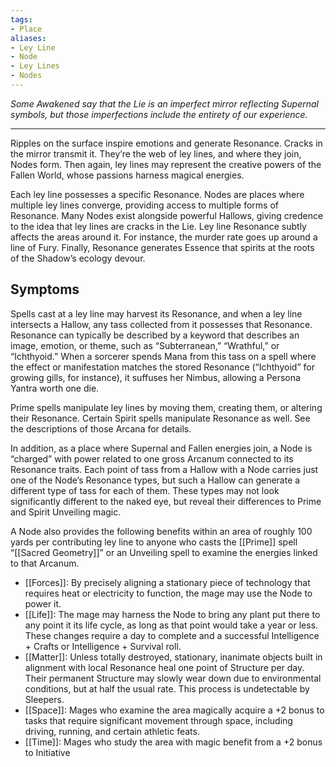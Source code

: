 ```yaml
---
tags:
- Place
aliases:
- Ley Line
- Node
- Ley Lines
- Nodes
---
```


_Some Awakened say that the Lie is an imperfect mirror reflecting Supernal symbols, but those imperfections include the entirety of our experience._

---

Ripples on the surface inspire emotions and generate Resonance. Cracks in the mirror transmit it. They’re the web of ley lines, and where they join, Nodes form. Then again, ley lines may represent the creative powers of the Fallen World, whose passions harness magical energies.

Each ley line possesses a specific Resonance. Nodes are places where multiple ley lines converge, providing access to multiple forms of Resonance. Many Nodes exist alongside powerful Hallows, giving credence to the idea that ley lines are cracks in the Lie. Ley line Resonance subtly affects the areas around it. For instance, the murder rate goes up around a line of Fury. Finally, Resonance generates Essence that spirits at the roots of the Shadow’s ecology devour.

## Symptoms

Spells cast at a ley line may harvest its Resonance, and when a ley line intersects a Hallow, any tass collected from it possesses that Resonance. Resonance can typically be described by a keyword that describes an image, emotion, or theme, such as “Subterranean,” “Wrathful,” or “Ichthyoid.” When a sorcerer spends Mana from this tass on a spell where the effect or manifestation matches the stored Resonance (“Ichthyoid” for growing gills, for instance), it suffuses her Nimbus, allowing a Persona Yantra worth one die.

Prime spells manipulate ley lines by moving them, creating them, or altering their Resonance. Certain Spirit spells manipulate Resonance as well. See the descriptions of those Arcana for details.

In addition, as a place where Supernal and Fallen energies join, a Node is “charged” with power related to one gross Arcanum connected to its Resonance traits. Each point of tass from a Hallow with a Node carries just one of the Node’s Resonance types, but such a Hallow can generate a different type of tass for each of them. These types may not look significantly different to the naked eye, but reveal their differences to Prime and Spirit Unveiling magic.

A Node also provides the following benefits within an area of roughly 100 yards per contributing ley line to anyone who casts the [[Prime]] spell “[[Sacred Geometry]]” or an Unveiling spell to examine the energies linked to that Arcanum.
- [[Forces]]: By precisely aligning a stationary piece of technology that requires heat or electricity to function, the mage may use the Node to power it.
- [[Life]]: The mage may harness the Node to bring any plant put there to any point it its life cycle, as long as that point would take a year or less. These changes require a day to complete and a successful Intelligence + Crafts or Intelligence + Survival roll.
- [[Matter]]: Unless totally destroyed, stationary, inanimate objects built in alignment with local Resonance heal one point of Structure per day. Their permanent Structure may slowly wear down due to environmental conditions, but at half the usual rate. This process is undetectable by Sleepers.
- [[Space]]: Mages who examine the area magically acquire a +2 bonus to tasks that require significant movement through space, including driving, running, and certain athletic feats.
- [[Time]]: Mages who study the area with magic benefit from a +2 bonus to Initiative